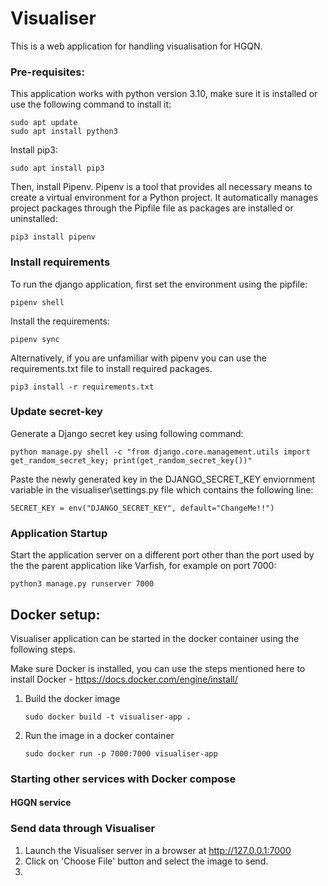 # Visualiser
This is a web application for handling visualisation for HGQN.  

### Pre-requisites:
This application works with python version 3.10, make sure it is installed or use the following command to install it:
```
sudo apt update
sudo apt install python3
```

Install pip3:
``` 
sudo apt install pip3 
```

Then, install Pipenv. Pipenv is a tool that provides all necessary means to create a virtual environment for a 
Python project. It automatically manages project packages through the Pipfile file as packages are installed or uninstalled:
```
pip3 install pipenv
```

### Install requirements
To run the django application, first set the environment using the pipfile:
```
pipenv shell
```
Install the requirements:
```
pipenv sync
```
Alternatively, if you are unfamiliar with pipenv you can use the requirements.txt file to install required packages.
```
pip3 install -r requirements.txt
```
### Update secret-key

Generate a Django secret key using following command:
```
python manage.py shell -c "from django.core.management.utils import get_random_secret_key; print(get_random_secret_key())"
```
Paste the newly generated key in the DJANGO_SECRET_KEY enviornment variable in the 
visualiser\settings.py file which contains the following line:
```commandline
SECRET_KEY = env("DJANGO_SECRET_KEY", default="ChangeMe!!")
```

### Application Startup
Start the application server on a different port other than the port used by the the parent application like Varfish, for example on port 7000:
```
python3 manage.py runserver 7000
```

## Docker setup:
Visualiser application can be started in the docker container using the following steps.

Make sure Docker is installed, you can use the steps mentioned here to install Docker - https://docs.docker.com/engine/install/ 
1. Build the docker image
    ```
    sudo docker build -t visualiser-app .
    ```
2. Run the image in a docker container
    ```
    sudo docker run -p 7000:7000 visualiser-app
    ```

### Starting other services with Docker compose

#### HGQN service
 <Add description here>

### Send data through Visualiser
1. Launch the Visualiser server in a browser at http://127.0.0.1:7000
2. Click on 'Choose File' button and select the image to send.
3. <Add more steps here>


